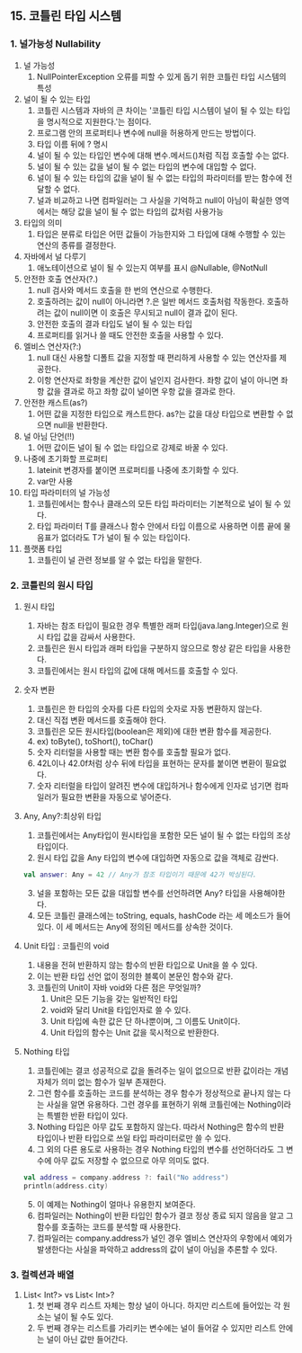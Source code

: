 ## 15. 코틀린 타입 시스템
### 1. 널가능성 Nullability
1. 널 가능성
    1. NullPointerException 오류를 피할 수 있게 돕기 위한 코틀린 타입 시스템의 특성
2. 널이 될 수 있는 타입
    1. 코틀린 시스템과 자바의 큰 차이는 '코틀린 타입 시스템이 널이 될 수 있는 타입을 명시적으로 지원한다.'는 점이다.
    2. 프로그램 안의 프로퍼티나 변수에 null을 허용하게 만드는 방법이다.
    3. 타입 이름 뒤에 ? 명시
    4. 널이 될 수 있는 타입인 변수에 대해 변수.메서드()처럼 직접 호출할 수는 없다.
    5. 널이 될 수 있는 값을 널이 될 수 없는 타입의 변수에 대입할 수 없다.
    6. 널이 될 수 있는 타입의 값을 널이 될 수 없는 타입의 파라미터를 받는 함수에 전달할 수 없다.
    7. 널과 비교하고 나면 컴파일러는 그 사실을 기억하고 null이 아님이 확실한 영역에서는 해당 값을 널이 될 수 없는 타입의 값처럼 사용가능
3. 타입의 의미
    1. 타입은 분류로 타입은 어떤 값들이 가능한지와 그 타입에 대해 수행할 수 있는 연산의 종류를 결정한다.
4. 자바에서 널 다루기
    1. 애노테이션으로 널이 될 수 있는지 여부를 표시 @Nullable, @NotNull 
5. 안전한 호출 연산자(?.)
    1. null 검사와 메서드 호출을 한 번의 연산으로 수행한다.
    2. 호출하려는 값이 null이 아니라면 ?.은 일반 메서드 호출처럼 작동한다. 호출하려는 값이 null이면 이 호출은 무시되고 null이 결과 값이 된다.
    3. 안전한 호출의 결과 타입도 널이 될 수 있는 타입
    4. 프로퍼티를 읽거나 쓸 때도 안전한 호출을 사용할 수 있다.
6. 엘비스 연산자(?:)
    1. null 대신 사용할 디폴트 값을 지정할 때 편리하게 사용할 수 있는 연산자를 제공한다.
    2. 이항 연산자로 좌항을 계산한 값이 널인지 검사한다. 좌항 값이 널이 아니면 좌항 값을 결과로 하고 좌항 값이 널이면 우항 값을 결과로 한다.
7. 안전한 캐스트(as?)
    1. 어떤 값을 지정한 타입으로 캐스트한다. as?는 값을 대상 타입으로 변환할 수 없으면 null을 반환한다.
8. 널 아님 단언(!!)
    1. 어떤 값이든 널이 될 수 없는 타입으로 강제로 바꿀 수 있다.
9. 나중에 초기화할 프로퍼티
    1. lateinit 변경자를 붙이면 프로퍼티를 나중에 초기화할 수 있다.
    2. var만 사용
10. 타입 파라미터의 널 가능성
    1. 코틀린에서는 함수나 클래스의 모든 타입 파라미터는 기본적으로 널이 될 수 있다.
    2. 타입 파라미터 T를 클래스나 함수 안에서 타입 이름으로 사용하면 이름 끝에 물음표가 없더라도 T가 널이 될 수 있는 타입이다.
11. 플랫폼 타입
    1. 코틀린이 널 관련 정보를 알 수 없는 타입을 말한다.

### 2. 코틀린의 원시 타입
1. 원시 타입
    1. 자바는 참조 타입이 필요한 경우 특별한 래퍼 타입(java.lang.Integer)으로 원시 타입 값을 감싸서 사용한다.
    2. 코틀린은 원시 타입과 래퍼 타입을 구분하지 않으므로 항상 같은 타입을 사용한다.
    3. 코틀린에서는 원시 타입의 값에 대해 메서드를 호출할 수 있다.
2. 숫자 변환
    1. 코틀린은 한 타입의 숫자를 다른 타입의 숫자로 자동 변환하지 않는다.
    2. 대신 직접 변환 메서드를 호출해야 한다.
    3. 코틀린은 모든 원시타입(boolean은 제외)에 대한 변환 함수를 제공한다.
    4. ex) toByte(), toShort(), toChar() 
    5. 숫자 리터럴을 사용할 때는 변환 함수를 호출할 필요가 없다.
    6. 42L이나 42.0f처럼 상수 뒤에 타입을 표현하는 문자를 붙이면 변환이 필요없다.
    7. 숫자 리터럴을 타입이 알려진 변수에 대입하거나 함수에게 인자로 넘기면 컴파일러가 필요한 변환을 자동으로 넣어준다.
3. Any, Any?:최상위 타입
    1. 코틀린에서는 Any타입이 원시타입을 포함한 모든 널이 될 수 없는 타입의 조상 타입이다.
    2. 원시 타입 값을 Any 타입의 변수에 대입하면 자동으로 값을 객체로 감싼다.

    ```kotlin
    val answer: Any = 42 // Any가 참조 타입이기 때문에 42가 박싱된다.
    ```

    3. 널을 포함하는 모든 값을 대입할 변수를 선언하려면 Any? 타입을 사용해야한다.
    4. 모든 코틀린 클래스에는 toString, equals, hashCode 라는 세 메소드가 들어있다. 이 세 메서드는 Any에 정의된 메서드를 상속한 것이다.
4. Unit 타입 : 코틀린의 void
    1. 내용을 전혀 반환하지 않는 함수의 반환 타입으로 Unit을 쓸 수 있다.
    2. 이는 반환 타입 선언 없이 정의한 블록이 본문인 함수와 같다.
    3. 코틀린의 Unit이 자바 void와 다른 점은 무엇일까?
        1. Unit은 모든 기능을 갖는 일반적인 타입
        2. void와 달리 Unit을 타입인자로 쓸 수 있다.
        3. Unit 타입에 속한 값은 단 하나뿐이며, 그 이름도 Unit이다.
        4. Unit 타입의 함수는 Unit 값을 묵시적으로 반환한다.
5. Nothing 타입 
    1. 코틀린에는 결코 성공적으로 값을 돌려주는 일이 없으므로 반환 값이라는 개념 자체가 의미 없는 함수가 일부 존재한다.
    2. 그런 함수를 호출하는 코드를 분석하는 경우 함수가 정상적으로 끝나지 않는 다는 사실을 알면 유용하다. 그런 경우를 표현하기 위해 코틀린에는 Nothing이라는 특별한 반환 타입이 있다.
    3. Nothing 타입은 아무 값도 포함하지 않는다. 따라서 Nothing은 함수의 반환 타입이나 반환 타입으로 쓰일 타입 파라미터로만 쓸 수 있다.
    4. 그 외의 다른 용도로 사용하는 경우 Nothing 타입의 변수를 선언하더라도 그 변수에 아무 값도 저장할 수 없으므로 아무 의미도 없다.

    ```kotlin
    val address = company.address ?: fail("No address")
    println(address.city)
    ```

    5. 이 예제는 Nothing이 얼마나 유용한지 보여준다.
    6. 컴파일러는 Nothing이 반환 타입인 함수가 결코 정상 종료 되지 않음을 알고 그 함수를 호출하는 코드를 분석할 때 사용한다.
    7. 컴파일러는 company.address가 널인 경우 엘비스 연산자의 우항에서 예외가 발생한다는 사실을 파악하고 address의 값이 널이 아님을 추론할 수 있다.

### 3. 컬렉션과 배열
1. List< Int?>  vs List< Int>?
    1. 첫 번째 경우 리스트 자체는 항상 널이 아니다. 하지만 리스트에 들어있는 각 원소는 널이 될 수도 있다.
    2. 두 번째 경우는 리스트를 가리키는 변수에는 널이 들어갈 수 있지만 리스트 안에는 널이 아닌 값만 들어간다.


